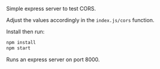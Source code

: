 Simple express server to test CORS.

Adjust the values accordingly in the `index.js/cors` function.


Install then run:
```bash
npm install
npm start
```

Runs an express server on port 8000.
